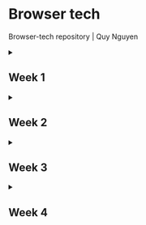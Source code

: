 # Browser tech
Browser-tech repository | Quy Nguyen

<details>
<summary><h2>Week 1</h2></summary>

### Doel
Het doel deze week was voor mij om er achter te komen hoe ik in HTML een form moest opbouwen en welk deel van het formulier ik wou gaan maken.

### Voortgang
Tijdens het onderzoeken van hoe forms worden opgebouwd kwam ik een [MDN artikel](https://developer.mozilla.org/en-US/docs/Learn_web_development/Extensions/Forms/How_to_structure_a_web_form) tegen. Aangezien het allemaal best nieuw was voor mij heb ik besloten om te beginnen bij de eerste van het formulier om te oefenen met het structuur van de HTML. Ik heb hier geleerd hoe ik `<ieldset>` en `<legend>` kan gebruiker en wat de functies zijn van verschillende elementen zoals `<label>` en verschillende `<input>` types.

  <details>
  <summary><h4>eerste versie form HTML</h4></summary>
    
```
    <form>
 
         <fieldset>
             <legend>
                 <h3>Vraag 1a</h3>
             </legend>
             <fieldset>
                 <legend>Naam<strong>*</strong></legend><label for="voorletter(s)"><input type="text" id="voorletter(s)" name="voorletter(s)-overledene" required></label>
                 <label for="tussenvoegsel(s)"><input type="text" id="tussenvoegsel(s)" name="tussenvoegsel(s)-overledene" required></label>
                 <label for="achternaam"><input type="text" id="achternaam" name="achternaam-overledene" required></label>
             </fieldset>
             <fieldset>
                 <legend>Burgerservicenummer overledene<strong>*</strong></legend><label for="Burgerservicenummer"><input type="text" id="Burgerservicenummer" name="Burgerservicenummer" required></label>
             </fieldset>
             <fieldset>
                 <legend>Overlijdensdatum<strong>*</strong></legend>
                 <label for="Overlijdensdatum"><input type="date" value="2025-02-27" max="2025-02-27" id="Overlijdensdatum" name="Overlijdensdatum" required></label>
             </fieldset>
         </fieldset>
         <fieldset>
             <legend>
                 <h3>Vraag 1b</h3>
             </legend>
             <fieldset>
                 <legend>getrouwd/ geregistreerd parter<strong>*</strong></legend>
                 <p>Was de overledene getrouwd of had de overledene een geregistreerd partner op het moment vanoverlijden?</p>
                 <ul>
                     <li><label for="partner?"><input type="radio" name="partner?" value="ja" />Ja</label></li>
                     <li><label for="partner?"><input type="radio" name="partner?" value="nee" />Nee <i>Ga verder met vraag 1c</i></label></li>
                 </ul>
             </fieldset>
             <fieldset>
                 <legend>partnerschapsvoorwaarden</legend>
                 <p>Hadden de overledene en diens echtgenoot of geregistreerd partner huwelijkse of partnerschapsvoorwaarden laten vastleggen in een notariële akte?</p>
                 <ul>
                     <li><label for="partnerschapsvoorwaarden?"><input type="radio" name="partnerschapsvoorwaarden?" value="ja" />Ja</label></li>
                     <li><label for="partnerschapsvoorwaarden?"><input type="radio" name="partnerschapsvoorwaarden?" value="nee" />Nee</label></li>
                 </ul>
             </fieldset>
             <fieldset>
                 <legend>finaal verrekenbeding</legend>
                 <p>Hadden de overledene en diens partner een finaal verrekenbeding?</p>
                 <ul>
                     <li><label for="finaal-verrekenbeding?"><input type="radio" name="finaal-verrekenbeding?" value="ja" />Ja</label></li>
                     <li><label for="finaal-verrekenbeding?"><input type="radio" name="finaal-verrekenbeding?" value="nee" />Nee</label></li>
                 </ul>
             </fieldset>
         </fieldset>
     </form>
```
</details>
</details>
<details>
<summary><h2>Week 2</h2></summary>

### Doel
Het doel deze week is om een styling toe te passen en het form te enhancements te maken bij het bestaande form. Ik wil de inputs logisch indelen in het scherm en respensive maken zodat de styling weg gaat als het scherm kleiner is.

### Voortgang
Het leek mij handig om het formulier te verdelen in meerder pagina's waar de gebruiker doorheen gaat. Ik wil dit doen omdat het in een echte situatie dan mogelijk is om tussen stappen door de inhoud van de velden door te sturen naar de backend aangezien er op elke pagine een submit button zit.

<details>
  <summary>vraag 1a HTML</h4></summary>
    
```
               <form id="vraag1a" action="1b.html">
                <legend>
                    <h2>vul hier de gegevens in van de overledene</h2>
                </legend>
                <fieldset>
                    <legend>
                        <h3>Vraag 1a</h3>
                    </legend>
                    <fieldset>
                        <legend hidden>volledige naam overledene*</legend>
                        <label for="voorletter(s)">
                            voorletter(s)*
                            <input type="text" id="voorletter(s)" name="voorletter(s)-overledene" required></label>
                        <label for="tussenvoegsel(s)">
                            tussenvoegsel(s)
                            <input type="text" id="tussenvoegsel(s)" name="tussenvoegsel(s)-overledene"></label>
                        <label for="achternaam">
                            achternaam*
                            <input type="text" id="achternaam" name="achternaam-overledene" required></label>
                    </fieldset>
                    <fieldset>
                        <legend hidden>Burgerservicenummer overledene*</legend>
                        <label for="Burgerservicenummer">
                            Burgerservicenummer overledene*
                            <input type="text" id="Burgerservicenummer" name="Burgerservicenummer" pattern="\d{9,9}"
                                required></label>
                    </fieldset>
                    <fieldset>
                        <legend hidden>Overlijdensdatum*</legend>
                        <label for="Overlijdensdatum">
                            Overlijdensdatum*
                            <input type="date" value="2025-02-27" max="2025-02-27" id="Overlijdensdatum"
                                name="Overlijdensdatum" required></label>
                    </fieldset>
                </fieldset>
                <div>
                    <input type="submit" value="Volgende" class="btn">
                </div>
            </form>
```
</details>

<details>
  <summary>vraag 1b HTML</h4></summary>
    
```
                           <form class="checkboxes">
                <fieldset>
                    <legend>
                        <h3>Vraag 1b</h3>
                    </legend>
                    <fieldset>
                        <legend hidden>getrouwd/ geregistreerd parter*</legend>
                        <p>Was de overledene getrouwd of had de overledene een geregistreerd partner op het moment
                            vanoverlijden?</p>
                        <label>
                            <input type="radio" name="partner?" value="ja" required>Ja</label>
                        <label>
                            <input type="radio" name="partner?" value="nee">Nee <i>Ga verder met vraag 1c</i>
                        </label>
                    </fieldset>
                    <fieldset>
                        <legend hidden>partnerschapsvoorwaarden</legend>
                        <p>Hadden de overledene en diens echtgenoot of geregistreerd partner huwelijkse of
                            partnerschapsvoorwaarden laten vastleggen in een notariële akte?</p>
                        <label>
                            <input type="radio" name="partnerschapsvoorwaarden?" value="ja">Ja</label>
                        <label>
                            <input type="radio" name="partnerschapsvoorwaarden?" value="nee">Nee</label>
                    </fieldset>
                    <fieldset>
                        <legend hidden>finaal verrekenbeding</legend>
                        <p>Hadden de overledene en diens partner een finaal verrekenbeding?</p>
                        <label>
                            <input type="radio" name="finaal-verrekenbeding?" value="ja">Ja</label>
                        <label>
                            <input type="radio" name="finaal-verrekenbeding?" value="nee">Nee</label>
                    </fieldset>
                </fieldset>
                <div>
                    <a href="1a.html" class="btn">Vorige</a>
                    <input type="submit" value="Volgende" class="btn">
                </div>
            </form>
```
</details>

Ik heb styling toegepast door de kleuren van NS als custom property op te slaan bovenaan in de css. Ik heb ook vraag 1a in een grid gezet zodat het er mooi uit ziet op een groot scherm. Hierbij zijn de velden voor de voorletters, tusssenvoegsels en achternaam naast elkaar gezet en de 2 resterende velden daar onde naast elkaar. 

<details>
  <summary>grid van vraag1a</h4></summary>
    
```
    #vraag1a{
        fieldset:nth-of-type(1) {
            display: grid;
            grid-template-columns: repeat(2, 1fr);
    
            fieldset:nth-of-type(1) {
                grid-column-start: 1;
                grid-column-end: end;
    
                display: grid;
                grid-template-columns: repeat(3, 1fr);
                justify-content: space-between;
    
                label:not(:nth-last-of-type(1)) {
                    max-width: 90%;
                }
            }
    
            fieldset:nth-of-type(2) {
                grid-column-start: 1;
                grid-column-end: 2;
                width: 100%;
            }
    
            fieldset:nth-of-type(3) {
                grid-column-start: 2;
                grid-column-end: 3;
                width: 100%;
            }
    
            label {
                display: flex;
                flex-direction: column;
            }
        }
```
</details>

Ik ben er deze week ook achter gekomen dat bij vraag 1b, vragen worden overgeslagen op basis van welk antwoord er wordt gegeven. ik wou er graag voor zorgen dat de vragen die mogelijk worden overgeslagen in eerste instantie niet zichtbaar zijn tenzij je op de benodigde radio button hebt gedrukt. Ik heb dit gedaan door een javascript bestand te maken en daar de fielsets te laten verschijnen op basis van de waarde van de fieldset daarboven met een `if else` statement. op basis van deze value zeg ik ook dat de velden die tevoorschijn komen `required` worden.

<details>
  <summary>fieldset zichtbaar en required maken script</h4></summary>
    
```
    document.querySelectorAll('.checkboxes fieldset:first-of-type input').forEach(function (radio) {
    radio.addEventListener('change', function () {
        const fieldsets = document.querySelectorAll('.checkboxes fieldset:nth-of-type(2),.checkboxes fieldset:nth-of-type(3)');
        const ja = (document.querySelector('.checkboxes fieldset:first-of-type input:checked').value === 'ja');
        fieldsets.forEach(function (fieldset) {
            if (ja) {
                fieldset.style.display = 'flex';
                fieldset.style.flexDirection = 'column';  
            } else {
                fieldset.style.display = 'none';
            }
            fieldset.disabled = !ja;
            fieldset.querySelectorAll('input').forEach(function (input) {
                if (ja) {
                    input.setAttribute('required', 'required');
                } else {
                    input.removeAttribute('required');
                }
            });
        });
    });
});
```
</details>

Ik heb deze week ook een begin gemaakt aan de buttons waarmee de gebruiker door het formulier kan navigeren.

</details>
<details>
<summary><h2>Week 3</h2></summary>

### Doel
momenteeel worden de vragen die weergegeven worden op basis van de value van de radio buttons standaard niet weergegeven, Dit betekend dat iemand die geen JS geladen heeft de vragen niet kan zien. Ik wil dit deze week gaan oplossen. Ook wil ik deze functie zo maken dat hij op meerdere plekken in het formulier gebruikt kan worden. Ook wil ik me meer verdiepen in validatie.

### Voortgang
Ik heb een beetje verdiept in validatie door te kijken naar het veld voor het BSN nummer. Met behulp van `pattern`, `minlength` en `maxlength` heb ik ervoor gezorgd dat alleen cijfers geldig zijn in het veld en dat het veld alleen valid is als er 8 of 9 characters in zitten.
<details>
  <summary>BSN validatie</h4></summary>
    
```
<label for="Burgerservicenummer">
  Burgerservicenummer overledene*
  <input type="text" id="Burgerservicenummer" name="Burgerservicenummer" minlength="8" maxlength="9" pattern="[0-9]+"
  required>
</label>
```
</details>

Ik heb met behulp van de [code van jeremy keith](https://gist.github.com/rosemulazada/29379f3e0586491f235e0eb39d108aa5) ervoor gezorgd dat alle invoervelden, checkboxes en radiobuttons worden opgeslagen in sessionstorage. Ik heb ervoor gekozen om de gegevens op te slaan in session storage omdat het mij de veiligere optie leek omdat het elke keer leeg wordt gehaald als het tabje gesloten wordt, ook vond ik het makkelijker te begrijpen dan de andere opties.
De code van Jeremy code zorgt ervoor dat ingevulde gegevens in een formulier automatisch worden opgeslagen in localStorage zodra je een invoerveld verlaat `(blur-event)`. Dit werkt zolang het formulier een data-form-topic attribuut heeft. Bij het openen van de pagina kijkt de code of er eerder opgeslagen gegevens zijn en vult die automatisch in. Dit gebeurt door de localStorage uit te lezen en de juiste velden weer in te vullen. De gegevens worden opgeslagen als een object, waarbij de veldnamen de sleutels zijn en de ingevulde waarden worden onthouden. Hierdoor blijven je gegevens bewaard de pagina vernieuwd wordt. In mijn geval heb ik localstorage uitgewisselt met sessionstorage.
<details>
  <summary>sessionstorage</h4></summary>
    
```
let savedData = {};
let autocompletedData;

const inputs = document.getElementsByTagName("input");

document.addEventListener("DOMContentLoaded", () => {
    const form = document.querySelector("form");

    if (window.sessionStorage) {
        if (!form) {
            return;
        }

        if (!form.dataset.formTopic) {
            return;
        }

        let getFormTopic = sessionStorage.getItem(form.dataset.formTopic);
        if (!getFormTopic) {
            return;
        }
        autocompletedData = JSON.parse(getFormTopic);

        var formTopic = form.dataset.formTopic;
        console.log(formTopic);

        function getKeyValue() {
            for (const dataKey in autocompletedData) {
                let value = autocompletedData[dataKey];

                let formField = document.querySelector(
                    "[name = " + dataKey + "]"
                );

                switch (formField.type) {
                    case "radio":
                        formField = document.querySelector(
                            `input[name = '${dataKey}'][value = '${value}']`
                        );
                        formField.setAttribute("checked", "checked");
                        break;
                    case "checkbox":
                        formField.setAttribute("checked", "checked");
                        break;
                    case "file":
                        break;
                    default:
                        formField.value = value;
                }
            }
        }

        getKeyValue();
    }
});

if (window.sessionStorage) {
    function saveFormDataToSessionStorage(e) {
        const form = e.target.closest("form");
        let submitData = new FormData(form);

        for (let [dataKey, value] of submitData.entries()) {
            savedData[dataKey] = value;
            console.log(dataKey, value);
        }

        window.sessionStorage.setItem(
            form.dataset.formTopic,
            JSON.stringify(savedData)
        );
    }

    Array.prototype.forEach.call(inputs, function (input) {
        switch (input.type) {
        }

        input.addEventListener("blur", function (e) {
            e.preventDefault();

            saveFormDataToSessionStorage(e);
        });
    });
}
```
</details>

Ik heb deze week meerdere versies gemaakt van de functie die er voor zorgt dat je optionele vragen pas te zien krijgs als de value van de radio button juist is. De code moest niet onnodig lang/ingewikkeld zijn en zelf de benodigde fieldset onzichtbaar maken zodat als JS niet werkt de gebruiker het hele form ziet en gewoon door kan gaan met het formulier invullen. Bij vraag 1b komen er 2 vragen uit, uit beide van deze vragen komt nog een invoerveld op basis van hoe je de vraag beantwoord. Ik ben er hier dus achter gekomen dat de vragen en inputs tevoorschijn moeten komen afhankelijk van de value van de radio button van de directe parent.
<details>
  <summary>alle versies</summary>
    
In de eerste verbetering heb ik gebruik gemaakt van `toggleAttribute` op basis van feedback van Vasilis, dit is korter dat een if else gebruiken met `setattribute` en `removeattribute`. 
<details>
  <summary>versie 1</summary>
    
```
document.querySelectorAll('.checkboxes fieldset:first-of-type input').forEach(radio => {
    radio.addEventListener('change', () => {
        const ja = document.querySelector('.checkboxes fieldset:first-of-type input:checked').value === 'ja';
        document.querySelectorAll('.checkboxes fieldset:not(:first-of-type)').forEach(fieldset => {
            fieldset.style.display = ja ? 'flex' : 'none';
            fieldset.style.flexDirection = 'column';
            fieldset.disabled = !ja;
            fieldset.querySelectorAll('input').forEach(input => input.toggleAttribute('required', ja));
        });
    });
});
```
</details>

In de tweede verbetering heb ik andere versie gemaakt die voor mij beter leesbaar was. Ik heb hier geprobeerd om hem zo te maken dat het mogelijk is om hem ook op andere plekken te gebruiken mocht het formulier hetzelfde opgebouwd zijn.
<details>
  <summary>versie 2</summary>
    
```
document.querySelectorAll('.checkboxes > fieldset:first-of-type input').forEach(radio => {
    radio.addEventListener('change', () => {
        const value = document.querySelector('.checkboxes fieldset:first-of-type input:checked').value;

        document.querySelectorAll('.checkboxes fieldset:not(:first-of-type)').forEach(fieldset => {
            fieldset.querySelectorAll('input').forEach(input => input.removeAttribute('required'));

            switch (value) {
                case 'ja':
                    fieldset.style.display = 'flex';
                    fieldset.style.flexDirection = 'column';
                    fieldset.disabled = false;
                    fieldset.querySelectorAll('input').forEach(input => input.setAttribute('required', 'true'));
                    break;

                case 'nee':
                    fieldset.style.display = 'none';
                    break;
            }
        });
    });
});
```
</details>

In de derde verbetering heb ik advies van Vasilis opgevolgd en gebruik gemaakt van `<div>` om de elementen het die ik wil verbergen met een `-data-` atribuut om ze aan te roepen. op deze manier kan ik de divs koppelen aan de vragen en op ze op die manier tevoorschijn laten komen. maar in deze versie heb ik de vunctie praktisch gezien elke keer opnieuw geschreven voor elke vraag.
<details>
  <summary>versie 3</summary>
    
```
function toggleDivVisibility() {
    const partnerRadioButtons = document.querySelectorAll('input[name="morepartner"]');
    const partnerschapsvoorwaardenRadioButtons = document.querySelectorAll('input[name="morepartnerschapsvoorwaarden"]');

    const partnerDiv = document.querySelector('[data-name="namepartner"]');
    const partnerschapsvoorwaardenDiv = document.querySelector('[data-name="namepartnerschapsvoorwaarden"]');

    partnerRadioButtons.forEach(radio => {
        radio.addEventListener('change', () => {
            if (document.querySelector('input[name="morepartner"]:checked').value === 'ja') {
                partnerDiv.style.display = 'flex';
                partnerDiv.style.flexDirection = 'column';
                partnerDiv.querySelectorAll('input').forEach(input => input.setAttribute('required', 'true'));
            } else {
                partnerDiv.style.display = 'none';
                partnerDiv.querySelectorAll('input').forEach(input => input.removeAttribute('required'));
            }
        });
    });

    partnerschapsvoorwaardenRadioButtons.forEach(radio => {
        radio.addEventListener('change', () => {
            if (document.querySelector('input[name="morepartnerschapsvoorwaarden"]:checked').value === 'ja') {
                partnerschapsvoorwaardenDiv.style.display = 'flex';
                partnerschapsvoorwaardenDiv.style.flexDirection = 'column';
                partnerschapsvoorwaardenDiv.querySelectorAll('input').forEach(input => input.setAttribute('required', 'true'));
            } else {
                partnerschapsvoorwaardenDiv.style.display = 'none';
                partnerschapsvoorwaardenDiv.querySelectorAll('input').forEach(input => input.removeAttribute('required'));
            }
        });
    });
}

document.addEventListener('DOMContentLoaded', toggleDivVisibility);
```
</details>

In de vierde verbetering heb ik een poging gedaan om het korter te maken maken, maar ik moet nog steeds voor elke vraag die ik op deze manier wil laten functioneren iets toevoegen aan het script wat ik niet wil.
<details>
  <summary>versie 4</summary>
    
```
function toggleDivVisibility() {
    const toggleVisibility = (radioButtons, divSelector) => {
        radioButtons.forEach(button => {
            button.addEventListener('change', () => {
                const selectedButton = document.querySelector(`input[name="${radioButtons[0].name}"]:checked`);
                
                // Controleer of er een geselecteerde radio button is
                if (selectedButton) {
                    const selectedValue = selectedButton.value;
                    const div = document.querySelector(divSelector);

                    if (selectedValue === 'ja') {
                        div.style.display = 'flex';
                        div.style.flexDirection = 'column';
                        div.querySelectorAll('input').forEach(input => input.setAttribute('required', 'true'));
                    } else {
                        div.style.display = 'none';
                        div.querySelectorAll('input').forEach(input => input.removeAttribute('required'));
                    }
                }
            });
        });
    };

    const partnerRadioButtons = document.querySelectorAll('input[name="morepartner"]');
    const partnerschapsvoorwaardenRadioButtons = document.querySelectorAll('input[name="morepartnerschapsvoorwaarden"]');
    
    toggleVisibility(partnerRadioButtons, '[data-name="namepartner"]');
    toggleVisibility(partnerschapsvoorwaardenRadioButtons, '[data-name="namepartnerschapsvoorwaarden"]');
}
```
</details>

Uiteindelijk is het me gelukt bij de vijfde verbetering door te queryselector zo aan te passen dat hij zoekt naar een `name=` attribute dat begint met more. dit betekent dat de vragen wel verschillende names kunnen hebben als ze maar beginnen met "more" en de div waaraan ze gekoppelt zijn een `-data-name` hebben die begint met "name".
<details>
  <summary>versie 5</summary>
    
```
function toggleDivVisibility() {
    const radioButtons = document.querySelectorAll('input[type="radio"][name^="more"]');
    
    radioButtons.forEach(radio => {
        const radioName = radio.name;
        const dataName = `[data-name="name${radioName.replace('more', '')}"]`;
        
        const targetDiv = document.querySelector(dataName);
        
        radio.addEventListener('change', () => {
            const isChecked = document.querySelector(`input[name="${radioName}"]:checked`);
            
            if (isChecked && isChecked.value === 'ja') {
                targetDiv.style.display = 'flex';
                targetDiv.style.flexDirection = 'column';
                targetDiv.querySelectorAll('input').forEach(input => input.setAttribute('required', 'true'));
            } else {
                targetDiv.style.display = 'none';
                targetDiv.querySelectorAll('input').forEach(input => input.removeAttribute('required'));
            }
        });
    });
}

document.addEventListener('DOMContentLoaded', toggleDivVisibility);
```
</details>
</details>

Ik heb na de JS funtie werkend te krijgen nog kort kunnen zitten aan validatie. Hiervoor gebruik ik `input:user-invalid` en `input:user-valid` in CSS om styling te geven aan de border om duidelijk feedback te geven aan de gebruiker.
<details>
  <summary>progressive enhancement</summary>
    
```
input:user-invalid{
     border:solid var(--NS-error-color);
 }
 
 input:user-valid{
     border:solid var(--NS-success-color);
 }
```
</details>
</details>

<details>
<summary><h2>Week 4</h2></summary>

### Doel
Na zo lang gewerkt te hebben aan hetzelfe probleem wil ik deze week beginnen aan wat anders wat nog wel realistisch is om af te maken voor de deadline. Ik heb ervoor gekozen om vraag 3b te maken. In dit stuk van het formulier geef je aan of er verkrijgers zijn voor wie je geen aangifte doet. Als deze er zijn moet je voor elke verkrijger een klein formulier invullen met hun gegevens er op. Ik wil het zo maken dat het formulier voor elke verkrijger in eerste instantie niet zichtbaar is.

### Voortgang
Om ervoor te zorgen dat alles zichtbaar is wanneer JS niet werkt heb ik het zo gemaakt dat staandaard alles zichtbaar is en dat JS de elementen onzichtbaar maakt.
<details>
  <summary>progressive enhancement</summary>
    
```
document.addEventListener("DOMContentLoaded", () => {
    document.querySelectorAll('[data-name^="name"]').forEach(div => {
        div.style.display = 'none';
    });
    toggleDivVisibility();
    verkrijgerknop();
    hideverkrijger();
});

function hideverkrijger(){
    document.getElementById('nojs').style.display = 'none';
}
```
</details>

Bij het maken van vraag 3b ben ik begonnen met het maken van de HTML. Ik ben er vanuit gegaan dat als JS niet werkt dat er dan vier verkrijgers zijn zoals bij het PDF bestand. deze vier formulieren staan ook niet op required aangezien we er niet van uit kunnen gaan dat iedereen deze velden nodig heeft.

<details>
  <summary>vraag 3b HTML</summary>
    
```
<form id="geenverkrijgers" data-form-topic="3b">
                <fieldset>
                    <legend>
                        <h3>Vraag 3b</h3>
                    </legend>
                    <fieldset>
                        <legend hidden>voor wie doet u geen aangifte?</legend>
                        <p>Zijn er verkrijgers voor wie u <b>geen</b> aangifte doet?</p>
                        <label>
                            <input type="radio" name="moreverkrijger" value="ja" required>Ja</label>
                        <label>
                            <input type="radio" name="moreverkrijger" value="nee">Nee</label>
                    </fieldset>
                    <div data-name="nameverkrijger">
                        <div>
                            <fieldset class="columnlabel">
                                <legend hidden>Gegevens vergkrijger*</legend>
                                <h4>Gegevens verkrijger 1</h4>
                                <div class="threecolumns">
                                    <legend hidden>volledige naam verkrijger*</legend>
                                    <label for="voorletter(s)">
                                        voorletter(s)*
                                        <input type="text" id="voorletter(s)" name="voorlettersoverledene"></label>
                                    <label for="tussenvoegsel(s)">
                                        tussenvoegsel(s)
                                        <input class="notrequired" type="text" id="tussenvoegsel(s)"
                                            name="tussenvoegselsoverledene"></label>
                                    <label for="achternaam">
                                        achternaam*
                                        <input type="text" id="achternaam" name="achternaamoverledene" ></label>
                                    <label for="Burgerservicenummer">
                                        Burgerservicenummer verkrijger*
                                        <input type="text" id="Burgerservicenummer" name="Burgerservicenummer"
                                            minlength="8" maxlength="9" pattern="[0-9]+" >
                                    </label>
                                </div>
                            </fieldset>
                            <fieldset>
                                <p>Krijgt deze verkrijger waarvoor u geen aangifte doet het hele vermogen?</p>
                                <label>
                                    <input type="radio" name="gehelevermogen" value="ja" >Ja</label>
                                <label>
                                    <input type="radio" name="gehelevermogen" value="nee">Nee</label>
                            </fieldset>
                            <fieldset>
                                <p>Doet deze verkrijger een beroep op diens legitieme portie (wettelijke erfdeel)?</p>
                                <label>
                                    <input type="radio" name="legitiemeportie" value="ja" >Ja</label>
                                <label>
                                    <input type="radio" name="legitiemeportie" value="nee">Nee</label>
                            </fieldset>
                        </div>
                        <div id="nojs">
                            <div>
                                <fieldset class="columnlabel">
                                    <legend hidden>Gegevens vergkrijger*</legend>
                                    <h4>Gegevens verkrijger 1</h4>
                                    <div class="threecolumns">
                                        <legend hidden>volledige naam verkrijger*</legend>
                                        <label for="voorletter(s)">
                                            voorletter(s)*
                                            <input type="text" id="voorletter(s)" name="voorlettersoverledene"></label>
                                        <label for="tussenvoegsel(s)">
                                            tussenvoegsel(s)
                                            <input class="notrequired" type="text" id="tussenvoegsel(s)"
                                                name="tussenvoegselsoverledene"></label>
                                        <label for="achternaam">
                                            achternaam*
                                            <input type="text" id="achternaam" name="achternaamoverledene" ></label>
                                        <label for="Burgerservicenummer">
                                            Burgerservicenummer verkrijger*
                                            <input type="text" id="Burgerservicenummer" name="Burgerservicenummer"
                                                minlength="8" maxlength="9" pattern="[0-9]+" >
                                        </label>
                                    </div>
                                </fieldset>
                                <fieldset>
                                    <p>Krijgt deze verkrijger waarvoor u geen aangifte doet het hele vermogen?</p>
                                    <label>
                                        <input type="radio" name="gehelevermogen" value="ja" >Ja</label>
                                    <label>
                                        <input type="radio" name="gehelevermogen" value="nee">Nee</label>
                                </fieldset>
                                <fieldset>
                                    <p>Doet deze verkrijger een beroep op diens legitieme portie (wettelijke erfdeel)?</p>
                                    <label>
                                        <input type="radio" name="legitiemeportie" value="ja" >Ja</label>
                                    <label>
                                        <input type="radio" name="legitiemeportie" value="nee">Nee</label>
                                </fieldset>
                            </div>
                            <div>
                                <fieldset class="columnlabel">
                                    <legend hidden>Gegevens vergkrijger*</legend>
                                    <h4>Gegevens verkrijger 1</h4>
                                    <div class="threecolumns">
                                        <legend hidden>volledige naam verkrijger*</legend>
                                        <label for="voorletter(s)">
                                            voorletter(s)*
                                            <input type="text" id="voorletter(s)" name="voorlettersoverledene"></label>
                                        <label for="tussenvoegsel(s)">
                                            tussenvoegsel(s)
                                            <input class="notrequired" type="text" id="tussenvoegsel(s)"
                                                name="tussenvoegselsoverledene"></label>
                                        <label for="achternaam">
                                            achternaam*
                                            <input type="text" id="achternaam" name="achternaamoverledene" ></label>
                                        <label for="Burgerservicenummer">
                                            Burgerservicenummer verkrijger*
                                            <input type="text" id="Burgerservicenummer" name="Burgerservicenummer"
                                                minlength="8" maxlength="9" pattern="[0-9]+" >
                                        </label>
                                    </div>
                                </fieldset>
                                <fieldset>
                                    <p>Krijgt deze verkrijger waarvoor u geen aangifte doet het hele vermogen?</p>
                                    <label>
                                        <input type="radio" name="gehelevermogen" value="ja" >Ja</label>
                                    <label>
                                        <input type="radio" name="gehelevermogen" value="nee">Nee</label>
                                </fieldset>
                                <fieldset>
                                    <p>Doet deze verkrijger een beroep op diens legitieme portie (wettelijke erfdeel)?</p>
                                    <label>
                                        <input type="radio" name="legitiemeportie" value="ja" >Ja</label>
                                    <label>
                                        <input type="radio" name="legitiemeportie" value="nee">Nee</label>
                                </fieldset>
                            </div>
                            <div>
                                <fieldset class="columnlabel">
                                    <legend hidden>Gegevens vergkrijger*</legend>
                                    <h4>Gegevens verkrijger 1</h4>
                                    <div class="threecolumns">
                                        <legend hidden>volledige naam verkrijger*</legend>
                                        <label for="voorletter(s)">
                                            voorletter(s)*
                                            <input type="text" id="voorletter(s)" name="voorlettersoverledene"></label>
                                        <label for="tussenvoegsel(s)">
                                            tussenvoegsel(s)
                                            <input class="notrequired" type="text" id="tussenvoegsel(s)"
                                                name="tussenvoegselsoverledene"></label>
                                        <label for="achternaam">
                                            achternaam*
                                            <input type="text" id="achternaam" name="achternaamoverledene" ></label>
                                        <label for="Burgerservicenummer">
                                            Burgerservicenummer verkrijger*
                                            <input type="text" id="Burgerservicenummer" name="Burgerservicenummer"
                                                minlength="8" maxlength="9" pattern="[0-9]+" >
                                        </label>
                                    </div>
                                </fieldset>
                                <fieldset>
                                    <p>Krijgt deze verkrijger waarvoor u geen aangifte doet het hele vermogen?</p>
                                    <label>
                                        <input type="radio" name="gehelevermogen" value="ja" >Ja</label>
                                    <label>
                                        <input type="radio" name="gehelevermogen" value="nee">Nee</label>
                                </fieldset>
                                <fieldset>
                                    <p>Doet deze verkrijger een beroep op diens legitieme portie (wettelijke erfdeel)?</p>
                                    <label>
                                        <input type="radio" name="legitiemeportie" value="ja" >Ja</label>
                                    <label>
                                        <input type="radio" name="legitiemeportie" value="nee">Nee</label>
                                </fieldset>
                            </div>
                        </div>
                    </div>
                    <div>
                        <a href="1b.html" class="btn">Vorige</a>
                        <input type="submit" value="Volgende" class="btn">
                    </div>
            </form>
```
</details>

Als de JS wel werkt moeten de velden niet weergegeven worden. Dit doe ik met de `hideverkrijger()` functie die ik eerder heb laten zien. Ook wordt de knop om verkrijgers toe te voegen alleen weergegeven als de JS werkt.
<details>
  <summary>knop bij werkende JS</summary>
    
```
function verkrijgerknop(){
    const verkrijgerContainer = document.querySelector('[data-name="nameverkrijger"] > div');
    const addButton = document.createElement("button");
    addButton.type = "button";
    addButton.textContent = "Voeg verkrijger toe";
    addButton.onclick = verkrijgertoevoegen;
    addButton.classList.add("btn");
    verkrijgerContainer.appendChild(addButton);
}
```
</details>

De knop roept een functie aan die kleine formulieren aan de container toe voegt. elk vormulier krijgt een cijfer op basis van `verkrijgerTeller`, deze variable gaat elke keer omhoog als er een nieuw form word aangemaakt en omlaag als er eentje wordt weggehaald. Als er een formulier wordt weggehaald wordt het formulier met de hoogste cijfer verwijderd.
<details>
  <summary>toevoegen en verwijderen van fieldsets</summary>
    
```
let verkrijgerTeller = 1;
function verkrijgertoevoegen(button) {
    verkrijgerTeller++;

    const formContainer = document.querySelector('[data-name="nameverkrijger"]');

    const newForm = document.createElement("div");
    newForm.classList.add("verkrijger")
    newForm.innerHTML = `
        <fieldset class="columnlabel">
            <h4>Gegevens verkrijger ${verkrijgerTeller}</h4>
            <div class="threecolumns">
                <label for="voorletter${verkrijgerTeller}">voorletter(s)*
                    <input type="text" id="voorletter${verkrijgerTeller}" name="voorletters${verkrijgerTeller}" required>
                </label>
                <label for="tussenvoegsel${verkrijgerTeller}">tussenvoegsel(s)
                    <input class="notrequired" type="text" id="tussenvoegsel${verkrijgerTeller}" name="tussenvoegsel${verkrijgerTeller}">
                </label>
                <label for="achternaam${verkrijgerTeller}">achternaam*
                    <input type="text" id="achternaam${verkrijgerTeller}" name="achternaam${verkrijgerTeller}" required>
                </label>
                <label for="Burgerservicenummer${verkrijgerTeller}">Burgerservicenummer verkrijger*
                    <input type="text" id="Burgerservicenummer${verkrijgerTeller}" name="Burgerservicenummer${verkrijgerTeller}" minlength="8"
                        maxlength="9" pattern="[0-9]+" required>
                </label>
            </div>
        </fieldset>
        <fieldset>
            <p>Krijgt deze verkrijger waarvoor u geen aangifte doet het hele vermogen?</p>
            <label>
                <input type="radio" name="gehelevermogen${verkrijgerTeller}" value="ja" required>Ja
            </label>
            <label>
                <input type="radio" name="gehelevermogen${verkrijgerTeller}" value="nee">Nee
            </label>
        </fieldset>
        <fieldset>
            <p>Doet deze verkrijger een beroep op diens legitieme portie (wettelijke erfdeel)?</p>
            <label>
                <input type="radio" name="legitiemeportie${verkrijgerTeller}" value="ja" required>Ja
            </label>
            <label>
                <input type="radio" name="legitiemeportie${verkrijgerTeller}" value="nee">Nee
            </label>
        </fieldset>`;
        

    formContainer.appendChild(newForm);

    verplaatsKnoppen();
}


function verkrijgerVerwijderen() {
    const formContainer = document.querySelector('[data-name="nameverkrijger"]');
    const verkrijgers = formContainer.querySelectorAll(".verkrijger");

    if (verkrijgers.length > 0) {
        formContainer.removeChild(verkrijgers[verkrijgers.length - 1]);
        verkrijgerTeller--;
    }

    verplaatsKnoppen();
}
```
</details>

Elke keer dat er een formulier wordt toegevoegd of verwijderd moet de knoppen van het toevoegen en verwijder verplaatst worden naar het laatste form. Dit heb ik gedaan met een functie die de knoppen elke keer verwijders wanner er een formulier word toegevoegd of verwijderd en de knoppen onder het form zet met de hoogste teller. Ik heb deze functie gemaakt met behulp van chatGPT. ik had de knoppen eerst onder elke form staan en werden niet verwijderd, hierdoor stonden de knoppen onder elke form.
<details>
  <summary>knoppen verplaatsen op basis van aantal forms</summary>
    
```
function verplaatsKnoppen() {
    const formContainer = document.querySelector('[data-name="nameverkrijger"]');
    const verkrijgers = formContainer.querySelectorAll(".verkrijger");

    document.querySelector(".verkrijgerbuttons")?.remove();

    if (verkrijgers.length > 0) {
        const laatsteVerkrijger = verkrijgers[verkrijgers.length - 1];

        const buttonContainer = document.createElement("div");
        buttonContainer.classList.add("verkrijgerbuttons");
        buttonContainer.innerHTML = `
            <button class="btn" type="button" onclick="verkrijgertoevoegen()">verkrijger toevoegen</button>
            <button class="btn" type="button" onclick="verkrijgerVerwijderen()">laatste verkrijger verwijderen</button>
        `;

        laatsteVerkrijger.appendChild(buttonContainer);
    }
}
```
</details>


</details>
